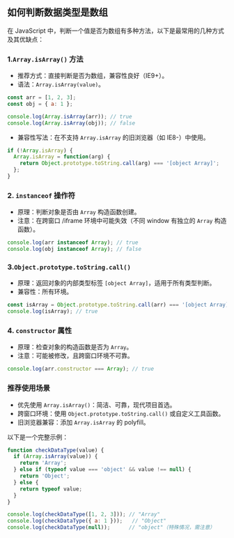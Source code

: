 ## 如何判断数据类型是数组

在 JavaScript 中，判断一个值是否为数组有多种方法，以下是最常用的几种方式及其优缺点：

### **1.`Array.isArray()` 方法**

- 推荐方式：直接判断是否为数组，兼容性良好（IE9+）。
- 语法：`Array.isArray(value)`。

```javascript
const arr = [1, 2, 3];
const obj = { a: 1 };

console.log(Array.isArray(arr)); // true
console.log(Array.isArray(obj)); // false
```

- 兼容性写法：在不支持 `Array.isArray` 的旧浏览器（如 IE8-）中使用。

```javascript
if (!Array.isArray) {
  Array.isArray = function(arg) {
    return Object.prototype.toString.call(arg) === '[object Array]';
  };
}
```

### **2. `instanceof` 操作符**

- 原理：判断对象是否由 `Array` 构造函数创建。
- 注意：在跨窗口 /iframe 环境中可能失效（不同 window 有独立的 `Array` 构造函数）。

```javascript
console.log(arr instanceof Array); // true
console.log(obj instanceof Array); // false
```

### **3.`Object.prototype.toString.call()`**

- 原理：返回对象的内部类型标签 `[object Array]`，适用于所有类型判断。
- 兼容性：所有环境。

```javascript
const isArray = Object.prototype.toString.call(arr) === '[object Array]';
console.log(isArray); // true
```

### **4. `constructor` 属性**

- 原理：检查对象的构造函数是否为 `Array`。
- 注意：可能被修改，且跨窗口环境不可靠。

```javascript
console.log(arr.constructor === Array); // true
```

### **推荐使用场景**

- 优先使用 `Array.isArray()`：简洁、可靠，现代项目首选。
- 跨窗口环境：使用 `Object.prototype.toString.call()` 或自定义工具函数。
- 旧浏览器兼容：添加 `Array.isArray` 的 polyfill。

以下是一个完整示例：

```javascript
function checkDataType(value) {
  if (Array.isArray(value)) {
    return 'Array';
  } else if (typeof value === 'object' && value !== null) {
    return 'Object';
  } else {
    return typeof value;
  }
}

console.log(checkDataType([1, 2, 3])); // "Array"
console.log(checkDataType({ a: 1 }));   // "Object"
console.log(checkDataType(null));      // "object"（特殊情况，需注意）
```


